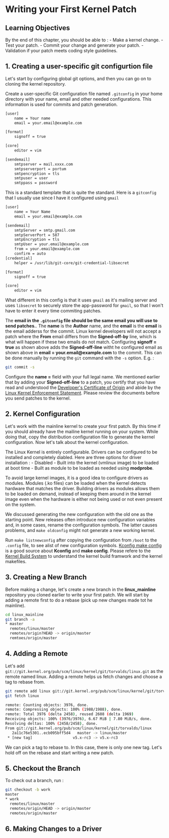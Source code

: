 # Writing your First Kernel Patch

## Learning Objectives

By the end of this chapter, you should be able to : 
    - Make a kernel change.
    - Test your patch.
    - Commit your change and generate your patch.
    - Validation if your patch meets coding style guidelines.

## 1. Creating a user-specific git configurtion file

Let's start by configuring global git options, and then you can go on to cloning the kernel repository.

Create a user-specific Git configuration file named `.gitconfig` in your home directory with your name, email and other needed configurations. This information is used for commits and patch generation.

```bash
[user]
    name = Your name
    email = your.email@example.com

[format]
    signoff = true

[core] 
    editor = vim

[sendemail]
    smtpserver = mail.xxxx.com
    smtpserverport = portum
    smtpencryption = tls
    smtpuser = user 
    smtppass = password
```

This is a standard template that is quite the standard. Here is a `gitconfig` that I usually use since I have it configured using `gmail`

```bash
[user]
	name = Your Name 
	email = your.email@example.com

[sendemail]
	smtpServer = smtp.gmail.com
	smtpServerPort = 587
	smtpEncryption = tls
	smtpUser = your.email@example.com
	from = your.email@example.com
	confirm = auto
[credential]
    helper = /usr/lib/git-core/git-credential-libsecret

[format]
    signoff = true

[core]
    editor = vim

```
What different in this config is that it uses `gmail` as it's mailing server and uses `libsecret` to securely store the app-password for `gmail`, so that I won't have to enter it every time commiting patches.

The __email in the `.gitconfig` file should be the same email you will use to send patches.__. The __name__ is the __Author__ name, and the __email__ is the __email__ is the email adderss for the commit. Linux kernel developers will not accept a patch where the __From__ email differs from the __Signed-off-by__ line, which is what will happen if these two emails do not match. Configuring __signoff = true__ as shown above adds the __Signed-off-line__ witht he configured email as shown above in __email = your.email@example.com__ to the commit. This can be done manually by running the `git` command with the `-s` option.
E.g. : 
```bash
git commit -s
```   
Configure the __name =__ field with your full legal name. We mentioned earlier that by adding your __Signed-off-line__ to a patch, you certify that you have read and understood the [Developer's Certificate of Origin](https://www.kernel.org/doc/html/latest/process/submitting-patches.html) and abide by the [Linux Kernel Enforcement Statement](https://www.kernel.org/doc/html/latest/process/kernel-enforcement-statement.html). Please review the documents before you send patches to the kernel.

## 2. Kernel Configuration

Let's work with the mainline kernel to create your first patch. By this time if you should already have the mailine kernel running on your system. While doing that, copy the distribution configuration file to generate the kernel configuration. Now let's talk about the kernel configuration. 

The Linux Kernel is entirely configurable. Drivers can be configured to be installed and completely diabled. Here are three options for driver installation : 
    - Disabled
    - Built into the kernel (vmlinux image) to be loaded at boot time
    - Built as module to be loaded as needed using __modprobe__.

To avoid large kernel images, it is a good idea to configure drivers as modules. Modules (.ko files) can be loaded when the kernel detects hardware that matches the driver. Building drivers as modules allows them to be loaded on demand, instead of keeping them around in the kernel image even when the hardware is either not being used or not even present on the system. 

We discussed generating the new configuration with the old one as the starting point. New releases often introduce new configuration variables and, in some cases, rename the configuration symbols. The latter causes problems, and `make oldconfig` might not generate a new working kernel.

Run `make listnewconfig` after copying the configuration from `/boot` to the `.config` file, to see alist of new configuration symbols. [Kconfig make config](https://www.kernel.org/doc/html/latest/kbuild/kconfig.html) is a good source about __Kconfig__ and __make config__. Please refere to the [Kernel Build System](https://www.kernel.org/doc/html/latest/kbuild/index.html) to understand the kernel build framwork and the kernel makefiles.

## 3. Creating a New Branch

Before making a change, let's create a new branch in the __linux_mainline__ repository you cloned earlier to write your first patch. We will start by adding a remote first to do a rebase (pick up new changes made tot he mainline).

```bash
cd linux_mainline
git branch -a
* master
  remotes/linux/master
  remotes/origin?HEAD -> origin/master
  remtoes/origin/master
```

## 4. Adding a Remote

Let's add `git://git.kernel.org/pub/scm/linux/kernel/git/torvalds/linux.git` as the remote named linux. Adding a remote helps us fetch changes and choose a tag to rebase from.

```bash
git remote add linux git://git.kernel.org/pub/scm/linux/kernel/git/torvalds/linux.git
git fetch linux

remote: Counting objects: 3976, done.
remote: Compressing objects: 100% (1988/1988), done.
remote: Total 3976 (delta 2458), reused 2608 (delta 1969)
Receiving objects: 100% (3976/3976), 6.67 MiB | 7.80 MiB/s, done.
Resolving deltas: 100% (2458/2458), done.
From git://git.kernel.org/pub/scm/linux/kernel/git/torvalds/linux
   2a11c76e5301..ecb095bff5d4   master -> linux/master
 * [new tag]                  v5.x-rc3 -> v5.x-rc3

```

We can pick a tag to rebase to. In this case, there is only one new tag. Let's hold off on the rebase and start writing a new patch.

## 5. Checkout the Branch

To check out a branch, run : 

```bash
git checkout -b work
master
* work
  remotes/linux/master
  remotes/origin/HEAD -> origin/master
  remotes/origin/master
```

## 6. Making Changes to a Driver


